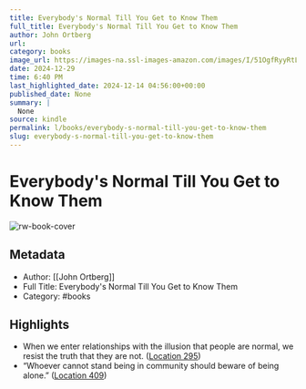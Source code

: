 ```yaml
---
title: Everybody's Normal Till You Get to Know Them
full_title: Everybody's Normal Till You Get to Know Them
author: John Ortberg
url: 
category: books
image_url: https://images-na.ssl-images-amazon.com/images/I/51OgfRyyRtL._SL200_.jpg
date: 2024-12-29
time: 6:40 PM
last_highlighted_date: 2024-12-14 04:56:00+00:00
published_date: None
summary: |
  None
source: kindle
permalink: l/books/everybody-s-normal-till-you-get-to-know-them
slug: everybody-s-normal-till-you-get-to-know-them
---
```

# Everybody's Normal Till You Get to Know Them

![rw-book-cover](https://images-na.ssl-images-amazon.com/images/I/51OgfRyyRtL._SL200_.jpg)

## Metadata
- Author: [[John Ortberg]]
- Full Title: Everybody's Normal Till You Get to Know Them
- Category: #books

## Highlights
- When we enter relationships with the illusion that people are normal, we resist the truth that they are not. ([Location 295](https://readwise.io/to_kindle?action=open&asin=B00164WE44&location=295))
- “Whoever cannot stand being in community should beware of being alone.” ([Location 409](https://readwise.io/to_kindle?action=open&asin=B00164WE44&location=409))


